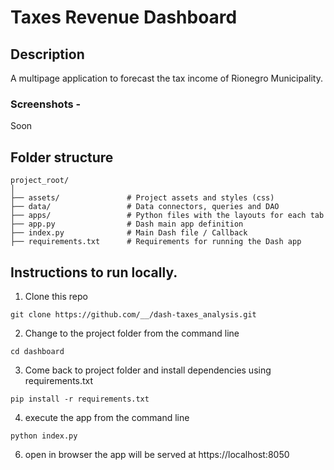 # Taxes Revenue Dashboard

## Description
A multipage application to forecast the tax income of Rionegro Municipality.

### Screenshots - 

Soon

## Folder structure

```
project_root/
│
├── assets/               # Project assets and styles (css)
├── data/                 # Data connectors, queries and DAO
├── apps/                 # Python files with the layouts for each tab
├── app.py                # Dash main app definition
├── index.py              # Main Dash file / Callback
├── requirements.txt      # Requirements for running the Dash app
```

## Instructions to run locally.
1. Clone this repo
```
git clone https://github.com/__/dash-taxes_analysis.git
```

2. Change to the project folder from the command line
```
cd dashboard
```

3. Come back to project folder and install dependencies using requirements.txt
```
pip install -r requirements.txt
```

4.  execute the app from the command line
```
python index.py
```

6. open in browser
the app will be served at https://localhost:8050
